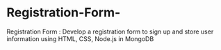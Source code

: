 # Registration-Form-
Registration Form : Develop a registration form to sign up and store user information using HTML, CSS, Node.js in MongoDB
